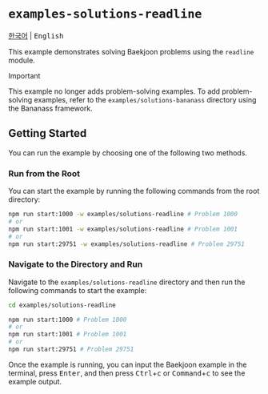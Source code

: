 # `examples-solutions-readline`

<kbd>[한국어](README.md)</kbd> | <kbd>English</kbd>

This example demonstrates solving Baekjoon problems using the `readline` module.

> [!IMPORTANT]
>
> This example no longer adds problem-solving examples. To add problem-solving examples, refer to the `examples/solutions-bananass` directory using the Bananass framework.

## Getting Started

You can run the example by choosing one of the following two methods.

### Run from the Root

You can start the example by running the following commands from the root directory:

```sh
npm run start:1000 -w examples/solutions-readline # Problem 1000
# or
npm run start:1001 -w examples/solutions-readline # Problem 1001
# or
npm run start:29751 -w examples/solutions-readline # Problem 29751
```

### Navigate to the Directory and Run

Navigate to the `examples/solutions-readline` directory and then run the following commands to start the example:

```sh
cd examples/solutions-readline

npm run start:1000 # Problem 1000
# or
npm run start:1001 # Problem 1001
# or
npm run start:29751 # Problem 29751
```

Once the example is running, you can input the Baekjoon example in the terminal, press <kbd>Enter</kbd>, and then press <kbd>Ctrl</kbd>+<kbd>c</kbd> or <kbd>Command</kbd>+<kbd>c</kbd> to see the example output.
